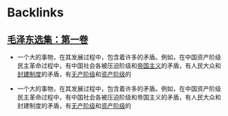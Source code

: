 
# Backlinks
## [毛泽东选集：第一卷](毛泽东选集：第一卷.md)
- 一个大的事物，在其发展过程中，包含着许多的矛盾。例如，在中国资产阶级民主革命过程中，有中国社会各被压迫阶级和[帝国主义](帝国主义.md)的矛盾，有人民大众和[封建制度](封建制度.md)的矛盾，有[无产阶级](无产阶级.md)和[资产阶级](资产阶级.md)的

- 一个大的事物，在其发展过程中，包含着许多的矛盾。例如，在中国资产阶级民主革命过程中，有中国社会各被压迫阶级和帝国主义的矛盾，有人民大众和封建制度的矛盾，有[无产阶级](无产阶级.md)和[资产阶级](资产阶级.md)的

